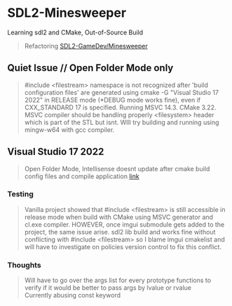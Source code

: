 # SDL2-Minesweeper
Learning sdl2 and CMake, Out-of-Source Build
> Refactoring [SDL2-GameDev/Minesweeper](https://github.com/guyllaumedemers/SDL2-GameDev/tree/master/SDL2-Minesweeper)

## Quiet Issue // Open Folder Mode only
> #include \<filestream> namespace is not recognized after 'build configuration files' are generated using cmake -G "Visual Studio 17 2022" in RELEASE mode (\*DEBUG mode works fine), even if CXX_STANDARD 17 is specified. Running MSVC 14.3. CMake 3.22. MSVC compiler should be handling properly \<filesystem> header which is part of the STL but isnt. WIll try building and running using mingw-w64 with gcc compiler.

## Visual Studio 17 2022
> Open Folder Mode, Intellisense doesnt update after cmake build config files and compile application [link](https://docs.microsoft.com/en-us/cpp/build/open-folder-projects-cpp?view=msvc-170)

### Testing
> Vanilla project showed that #include \<filestream> is still accessible in release mode when build with CMake using MSVC generator and cl.exe compiler. HOWEVER, once imgui submodule gets added to the project, the same issue arise. sdl2 lib build and works fine without conflicting with #include \<filestream> so I blame imgui cmakelist and will have to investigate on policies version control to fix this conflict.

### Thoughts
> Will have to go over the args list for every prototype functions to verify if it would be better to pass args by lvalue or rvalue</br>
> Currently abusing const keyword
